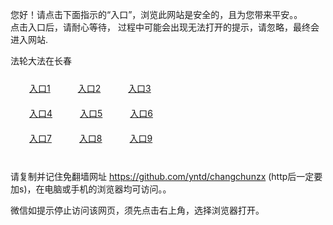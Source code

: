 您好！请点击下面指示的“入口”，浏览此网站是安全的，且为您带来平安。。 <br/>
点击入口后，请耐心等待， 过程中可能会出现无法打开的提示，请忽略，最终会进入网站. </br>

法轮大法在长春<br/>
<div style="padding:10px"><a style="margin:20px" target="_blank" href="https://dlfhpazv6ssk4.cloudfront.net/2Qpsp?dkhlosp" id="ccLink1" rel="nofollow">入口1</a> <a target="_blank" style="margin:20px" href="https://dbs4tvnwf5o9r.cloudfront.net/2Qpsp?taila" id="ccLink2" rel="nofollow">入口2</a> <a style="margin:20px" target="_blank" href="https://d2dk2mg8l5ll8n.cloudfront.net/2Qpsp?hxslwru" id="ccLink3" rel="nofollow">入口3</a></div>

<div style="padding:10px" ><a style="margin:20px" target="_blank" href="https://dlfhpazv6ssk4.cloudfront.net/2Qpsp?dkhlosp" id="ccLink4" rel="nofollow">入口4</a> <a style="margin:20px" href="https://dbs4tvnwf5o9r.cloudfront.net/2Qpsp?taila" target="_blank" id="ccLink5" rel="nofollow">入口5</a> <a style="margin:20px" href="https://d2dk2mg8l5ll8n.cloudfront.net/2Qpsp?hxslwru" target="_blank" id="ccLink6" rel="nofollow">入口6</a></div>

<div style="padding:10px"><a style="margin:20px" target="_blank" href="https://dlfhpazv6ssk4.cloudfront.net/2Qpsp?dkhlosp" id="ccLink7" rel="nofollow">入口7</a> <a style="margin:20px" href="https://dbs4tvnwf5o9r.cloudfront.net/2Qpsp?taila" target="_blank" id="ccLink8" rel="nofollow">入口8</a> <a style="margin:20px" target="_blank" href="https://d2dk2mg8l5ll8n.cloudfront.net/2Qpsp?hxslwru" id="ccLink9" rel="nofollow">入口9</a></div>

<br/>



请复制并记住免翻墙网址 https://github.com/yntd/changchunzx (http后一定要加s)，在电脑或手机的浏览器均可访问。。<br/>

微信如提示停止访问该网页，须先点击右上角，选择浏览器打开。
